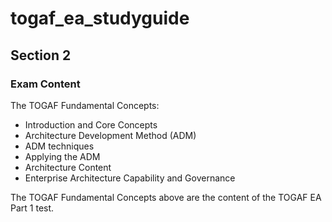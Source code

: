 # togaf_ea_studyguide

## Section 2
### Exam Content

The TOGAF Fundamental Concepts:
- Introduction and Core Concepts
- Architecture Development Method (ADM)
- ADM techniques
- Applying the ADM
- Architecture Content
- Enterprise Architecture Capability and Governance

The TOGAF Fundamental Concepts above are the content of the TOGAF EA Part 1 test.

